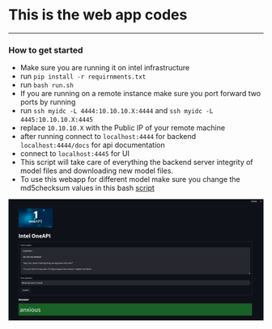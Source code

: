 # This is the web app codes
-----------------------------


### How to get started
* Make sure you are running it on intel infrastructure
* run `pip install -r requirnments.txt`
* run `bash run.sh`
* If you are running on a remote instance make sure you port forward two ports by running
* run `ssh myidc -L 4444:10.10.10.X:4444` and `ssh myidc -L 4445:10.10.10.X:4445`
* replace `10.10.10.X` with the Public IP of your remote machine
* after running connect to `localhost:4444` for backend `localhost:4444/docs` for api documentation
* connect to `localhost:4445` for UI
* This script will take care of everything the backend server integrity of model files and downloading new model files.
* To use this webapp for different model make sure you change the md5checksum values in this bash [script](./run.sh)


![](../assets/webapp.png)
